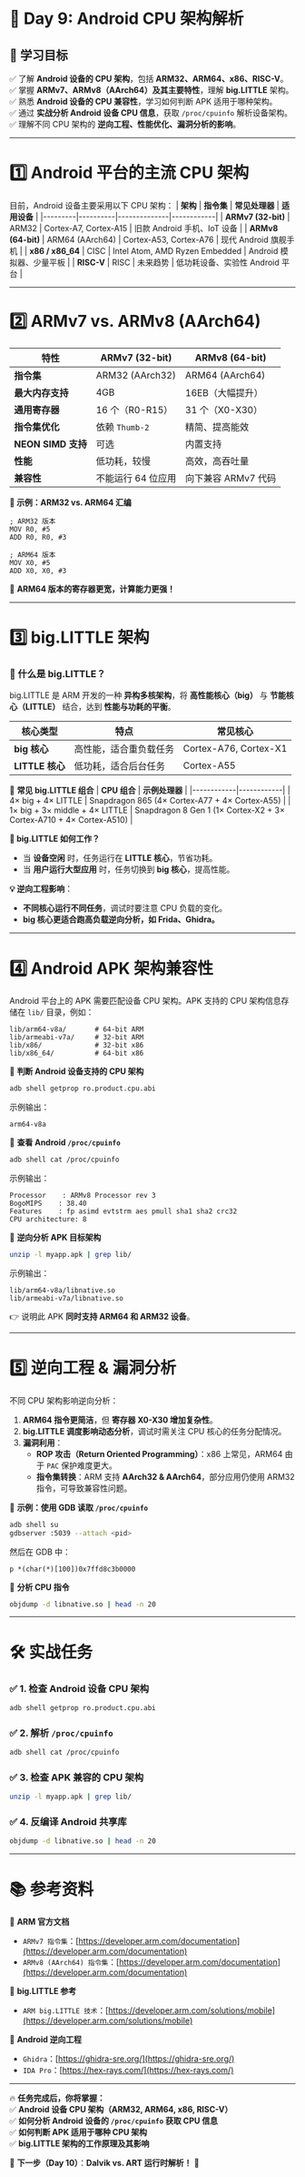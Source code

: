 # **📜 Day 9: Android CPU 架构解析**

## **📌 学习目标**
✅ 了解 **Android 设备的 CPU 架构**，包括 **ARM32、ARM64、x86、RISC-V**。  
✅ 掌握 **ARMv7、ARMv8（AArch64）及其主要特性**，理解 **big.LITTLE** 架构。  
✅ 熟悉 **Android 设备的 CPU 兼容性**，学习如何判断 APK 适用于哪种架构。  
✅ 通过 **实战分析 Android 设备 CPU 信息**，获取 `/proc/cpuinfo` 解析设备架构。  
✅ 理解不同 CPU 架构的 **逆向工程、性能优化、漏洞分析的影响**。  

---

# **1️⃣ Android 平台的主流 CPU 架构**
目前，Android 设备主要采用以下 CPU 架构：
| **架构** | **指令集** | **常见处理器** | **适用设备** |
|---------|----------|--------------|------------|
| **ARMv7 (32-bit)** | ARM32 | Cortex-A7, Cortex-A15 | 旧款 Android 手机、IoT 设备 |
| **ARMv8 (64-bit)** | ARM64 (AArch64) | Cortex-A53, Cortex-A76 | 现代 Android 旗舰手机 |
| **x86 / x86_64** | CISC | Intel Atom, AMD Ryzen Embedded | Android 模拟器、少量平板 |
| **RISC-V** | RISC | 未来趋势 | 低功耗设备、实验性 Android 平台 |

---

# **2️⃣ ARMv7 vs. ARMv8 (AArch64)**
| **特性** | **ARMv7 (32-bit)** | **ARMv8 (64-bit)** |
|---------|----------------|----------------|
| **指令集** | ARM32 (AArch32) | ARM64 (AArch64) |
| **最大内存支持** | 4GB | 16EB（大幅提升） |
| **通用寄存器** | 16 个（R0-R15） | 31 个（X0-X30） |
| **指令集优化** | 依赖 `Thumb-2` | 精简、提高能效 |
| **NEON SIMD 支持** | 可选 | 内置支持 |
| **性能** | 低功耗，较慢 | 高效，高吞吐量 |
| **兼容性** | 不能运行 64 位应用 | 向下兼容 ARMv7 代码 |

**🔹 示例：ARM32 vs. ARM64 汇编**
```assembly
; ARM32 版本
MOV R0, #5
ADD R0, R0, #3

; ARM64 版本
MOV X0, #5
ADD X0, X0, #3
```
📌 **ARM64 版本的寄存器更宽，计算能力更强！**

---

# **3️⃣ big.LITTLE 架构**
### **🔹 什么是 big.LITTLE？**
big.LITTLE 是 ARM 开发的一种 **异构多核架构**，将 **高性能核心（big）** 与 **节能核心（LITTLE）** 结合，达到 **性能与功耗的平衡**。

| **核心类型** | **特点** | **常见核心** |
|------------|--------|-------------|
| **big 核心** | 高性能，适合重负载任务 | Cortex-A76, Cortex-X1 |
| **LITTLE 核心** | 低功耗，适合后台任务 | Cortex-A55 |

📌 **常见 big.LITTLE 组合**
| **CPU 组合** | **示例处理器** |
|------------|------------|
| 4× big + 4× LITTLE | Snapdragon 865 (4× Cortex-A77 + 4× Cortex-A55) |
| 1× big + 3× middle + 4× LITTLE | Snapdragon 8 Gen 1 (1× Cortex-X2 + 3× Cortex-A710 + 4× Cortex-A510) |

**🔹 big.LITTLE 如何工作？**
- 当 **设备空闲** 时，任务运行在 **LITTLE 核心**，节省功耗。
- 当 **用户运行大型应用** 时，任务切换到 **big 核心**，提高性能。

**💡 逆向工程影响**：  
- **不同核心运行不同任务**，调试时要注意 CPU 负载的变化。  
- **big 核心更适合跑高负载逆向分析，如 Frida、Ghidra。**

---

# **4️⃣ Android APK 架构兼容性**
Android 平台上的 APK 需要匹配设备 CPU 架构。APK 支持的 CPU 架构信息存储在 `lib/` 目录，例如：
```
lib/arm64-v8a/       # 64-bit ARM
lib/armeabi-v7a/     # 32-bit ARM
lib/x86/             # 32-bit x86
lib/x86_64/          # 64-bit x86
```
📌 **判断 Android 设备支持的 CPU 架构**
```bash
adb shell getprop ro.product.cpu.abi
```
示例输出：
```
arm64-v8a
```
📌 **查看 Android `/proc/cpuinfo`**
```bash
adb shell cat /proc/cpuinfo
```
示例输出：
```
Processor    : ARMv8 Processor rev 3
BogoMIPS    : 38.40
Features    : fp asimd evtstrm aes pmull sha1 sha2 crc32
CPU architecture: 8
```

📌 **逆向分析 APK 目标架构**
```bash
unzip -l myapp.apk | grep lib/
```
示例输出：
```
lib/arm64-v8a/libnative.so
lib/armeabi-v7a/libnative.so
```
👉 说明此 APK **同时支持 ARM64 和 ARM32 设备**。

---

# **5️⃣ 逆向工程 & 漏洞分析**
不同 CPU 架构影响逆向分析：
1. **ARM64 指令更简洁**，但 **寄存器 X0-X30 增加复杂性**。
2. **big.LITTLE 调度影响动态分析**，调试时需关注 CPU 核心的任务分配情况。
3. **漏洞利用**：
   - **ROP 攻击（Return Oriented Programming）**：x86 上常见，ARM64 由于 `PAC` 保护难度更大。
   - **指令集转换**：ARM 支持 **AArch32 & AArch64**，部分应用仍使用 ARM32 指令，可导致兼容性问题。

📌 **示例：使用 GDB 读取 `/proc/cpuinfo`**
```bash
adb shell su
gdbserver :5039 --attach <pid>
```
然后在 GDB 中：
```gdb
p *(char(*)[100])0x7ffd8c3b0000
```
📌 **分析 CPU 指令**
```bash
objdump -d libnative.so | head -n 20
```
---

# **🛠 实战任务**
### **✅ 1. 检查 Android 设备 CPU 架构**
```bash
adb shell getprop ro.product.cpu.abi
```
### **✅ 2. 解析 `/proc/cpuinfo`**
```bash
adb shell cat /proc/cpuinfo
```
### **✅ 3. 检查 APK 兼容的 CPU 架构**
```bash
unzip -l myapp.apk | grep lib/
```
### **✅ 4. 反编译 Android 共享库**
```bash
objdump -d libnative.so | head -n 20
```
---

# **📚 参考资料**
📌 **ARM 官方文档**
- `ARMv7 指令集`：[https://developer.arm.com/documentation](https://developer.arm.com/documentation)  
- `ARMv8 (AArch64) 指令集`：[https://developer.arm.com/documentation](https://developer.arm.com/documentation)  

📌 **big.LITTLE 参考**
- `ARM big.LITTLE 技术`：[https://developer.arm.com/solutions/mobile](https://developer.arm.com/solutions/mobile)  

📌 **Android 逆向工程**
- `Ghidra`：[https://ghidra-sre.org/](https://ghidra-sre.org/)  
- `IDA Pro`：[https://hex-rays.com/](https://hex-rays.com/)  

---

🔥 **任务完成后，你将掌握：**  
✅ **Android 设备 CPU 架构（ARM32, ARM64, x86, RISC-V）**  
✅ **如何分析 Android 设备的 `/proc/cpuinfo` 获取 CPU 信息**  
✅ **如何判断 APK 适用于哪种 CPU 架构**  
✅ **big.LITTLE 架构的工作原理及其影响**  

🚀 **下一步（Day 10）**：**Dalvik vs. ART 运行时解析！** 🎯